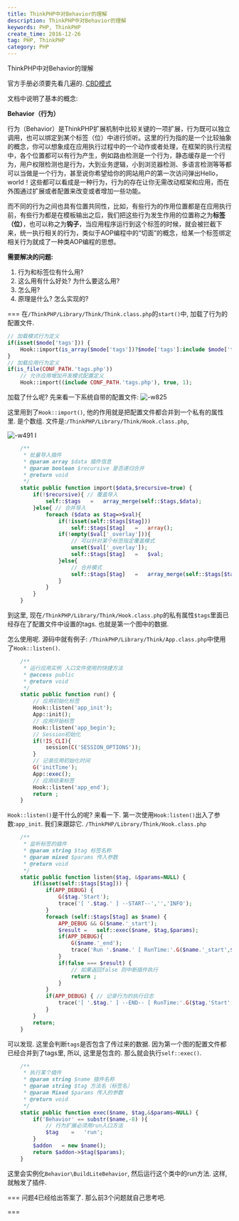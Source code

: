 ```yaml
---
title: ThinkPHP中对Behavior的理解
description: ThinkPHP中对Behavior的理解
keywords: PHP, ThinkPHP
create_time: 2016-12-26
tag: PHP, ThinkPHP
category: PHP
---
```


ThinkPHP中对Behavior的理解

官方手册必须要先看几遍的. [CBD模式](http://www.kancloud.cn/manual/thinkphp/1699)

文档中说明了基本的概念:

**Behavior（行为）**

行为（Behavior）是ThinkPHP扩展机制中比较关键的一项扩展，行为既可以独立调用，也可以绑定到某个标签（位）中进行侦听。这里的行为指的是一个比较抽象的概念，你可以想象成在应用执行过程中的一个动作或者处理，在框架的执行流程中，各个位置都可以有行为产生，例如路由检测是一个行为，静态缓存是一个行为，用户权限检测也是行为，大到业务逻辑，小到浏览器检测、多语言检测等等都可以当做是一个行为，甚至说你希望给你的网站用户的第一次访问弹出Hello，world！这些都可以看成是一种行为，行为的存在让你无需改动框架和应用，而在外围通过扩展或者配置来改变或者增加一些功能。

而不同的行为之间也具有位置共同性，比如，有些行为的作用位置都是在应用执行前，有些行为都是在模板输出之后，我们把这些行为发生作用的位置称之为**标签（位）**，也可以称之为**钩子**，当应用程序运行到这个标签的时候，就会被拦截下来，统一执行相关的行为，类似于AOP编程中的“切面”的概念，给某一个标签绑定相关行为就成了一种类AOP编程的思想。


**需要解决的问题:**
1. 行为和标签位有什么用?
2. 这么用有什么好处? 为什么要这么用?
3. 怎么用?
4. 原理是什么? 怎么实现的?


===
在`/ThinkPHP/Library/Think/Think.class.php`的`start()`中, 加载了行为的配置文件.

```php
// 加载模式行为定义
if(isset($mode['tags'])) {
    Hook::import(is_array($mode['tags'])?$mode['tags']:include $mode['tags']);
}
// 加载应用行为定义
if(is_file(CONF_PATH.'tags.php'))
    // 允许应用增加开发模式配置定义
    Hook::import((include CONF_PATH.'tags.php'), true, 1);   

```

加载了什么呢? 先来看一下系统自带的配置文件:
![-w825](/images/posts/14827486260286.jpg)


这里用到了`Hook::import()`, 他的作用就是把配置文件都合并到一个私有的属性里. 是个数组. 
文件是:`/ThinkPHP/Library/Think/Hook.class.php`, 

![-w491](/images/posts/14827481478003.jpg)
I

```php
    /**
     * 批量导入插件
     * @param array $data 插件信息
     * @param boolean $recursive 是否递归合并
     * @return void
     */
    static public function import($data,$recursive=true) {
        if(!$recursive){ // 覆盖导入
            self::$tags   =   array_merge(self::$tags,$data);
        }else{ // 合并导入
            foreach ($data as $tag=>$val){
                if(!isset(self::$tags[$tag]))
                    self::$tags[$tag]   =   array();            
                if(!empty($val['_overlay'])){
                    // 可以针对某个标签指定覆盖模式
                    unset($val['_overlay']);
                    self::$tags[$tag]   =   $val;
                }else{
                    // 合并模式
                    self::$tags[$tag]   =   array_merge(self::$tags[$tag],$val);
                }
            }            
        }
    }
```

到这里, 现在`/ThinkPHP/Library/Think/Hook.class.php`的私有属性`$tags`里面已经存在了配置文件中设置的tags. 也就是第一个图中的数据.


怎么使用呢. 源码中就有例子:
`/ThinkPHP/Library/Think/App.class.php`中使用了`Hook::listen()`.

```php
    /**
     * 运行应用实例 入口文件使用的快捷方法
     * @access public
     * @return void
     */
    static public function run() {
        // 应用初始化标签
        Hook::listen('app_init');
        App::init();
        // 应用开始标签
        Hook::listen('app_begin');
        // Session初始化
        if(!IS_CLI){
            session(C('SESSION_OPTIONS'));
        }
        // 记录应用初始化时间
        G('initTime');
        App::exec();
        // 应用结束标签
        Hook::listen('app_end');
        return ;
    }
```

`Hook::listen()`是干什么的呢? 来看一下. 第一次使用`Hook:listen()`出入了参数:`app_init`. 我们来跟踪它.
`/ThinkPHP/Library/Think/Hook.class.php`

```php
    /**
     * 监听标签的插件
     * @param string $tag 标签名称
     * @param mixed $params 传入参数
     * @return void
     */
    static public function listen($tag, &$params=NULL) {
        if(isset(self::$tags[$tag])) {
            if(APP_DEBUG) {
                G($tag.'Start');
                trace('[ '.$tag.' ] --START--','','INFO');
            }
            foreach (self::$tags[$tag] as $name) {
                APP_DEBUG && G($name.'_start');
                $result =   self::exec($name, $tag,$params);
                if(APP_DEBUG){
                    G($name.'_end');
                    trace('Run '.$name.' [ RunTime:'.G($name.'_start',$name.'_end',6).'s ]','','INFO');
                }
                if(false === $result) {
                    // 如果返回false 则中断插件执行
                    return ;
                }
            }
            if(APP_DEBUG) { // 记录行为的执行日志
                trace('[ '.$tag.' ] --END-- [ RunTime:'.G($tag.'Start',$tag.'End',6).'s ]','','INFO');
            }
        }
        return;
    }
```

可以发现. 这里会判断`tags`是否包含了传过来的数据. 因为第一个图的配置文件都已经合并到了tags里, 所以, 这里是包含的. 那么就会执行`self::exec()`.

```php
    /**
     * 执行某个插件
     * @param string $name 插件名称
     * @param string $tag 方法名（标签名）     
     * @param Mixed $params 传入的参数
     * @return void
     */
    static public function exec($name, $tag,&$params=NULL) {
        if('Behavior' == substr($name,-8) ){
            // 行为扩展必须用run入口方法
            $tag    =   'run';
        }
        $addon   = new $name();
        return $addon->$tag($params);
    }
```

这里会实例化`Behavior\BuildLiteBehavior`, 然后运行这个类中的run方法.
这样, 就触发了插件.



===
问题4已经给出答案了. 那么前3个问题就自己思考吧.

===














